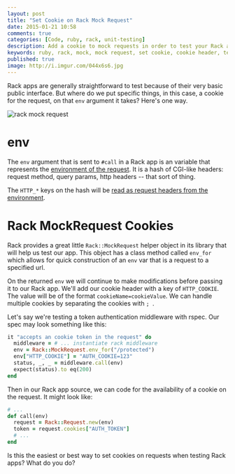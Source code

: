 ```yaml
---
layout: post
title: "Set Cookie on Rack Mock Request"
date: 2015-01-21 10:58
comments: true
categories: [Code, ruby, rack, unit-testing]
description: Add a cookie to mock requests in order to test your Rack app.
keywords: ruby, rack, mock, mock request, set cookie, cookie header, testing
published: true
image: http://i.imgur.com/044x6s6.jpg
---
```


Rack apps are generally straightforward to test because of their very basic public interface.  But where do we put specific things, in this case, a cookie for the request, on that `env` argument it takes?  Here's one way.

![rack mock request](http://i.imgur.com/044x6s6.jpg)

<!--more-->

# env

The `env` argument that is sent to `#call` in a Rack app is an variable that represents the [environment of the request](http://www.rubydoc.info/github/rack/rack/master/file/SPEC#The_Environment).  It is a hash of CGI-like headers: request method, query params, http headers -- that sort of thing.

The `HTTP_*` keys on the hash will be [read as request headers from the environment](https://tools.ietf.org/html/rfc3875#section-4.1.18).

# Rack MockRequest Cookies

Rack provides a great little `Rack::MockRequest` helper object in its library that will help us test our app.  This object has a class method called `env_for` which allows for quick construction of an `env` var that is a request to a specified url.

On the returned `env` we will continue to make modifications before passing it to our Rack app.  We'll add our cookie header with a key of `HTTP_COOKIE`.  The value will be of the format `cookieName=cookieValue`.  We can handle multiple cookies by separating the cookies with `; `.

Let's say we're testing a token authentication middleware with rspec.  Our spec may look something like this:

```ruby
it "accepts an cookie token in the request" do
  middleware = # ... instantiate rack middleware
  env = Rack::MockRequest.env_for("/protected")
  env["HTTP_COOKIE"] = "AUTH_COOKIE=123"
  status, _, _ = middleware.call(env)
  expect(status).to eq(200)
end
```

Then in our Rack app source, we can code for the availability of a cookie on the request.  It might look like:

```ruby
# ...
def call(env)
  request = Rack::Request.new(env)
  token = request.cookies["AUTH_TOKEN"]
  # ...
end
```

Is this the easiest or best way to set cookies on requests when testing Rack apps?  What do you do?